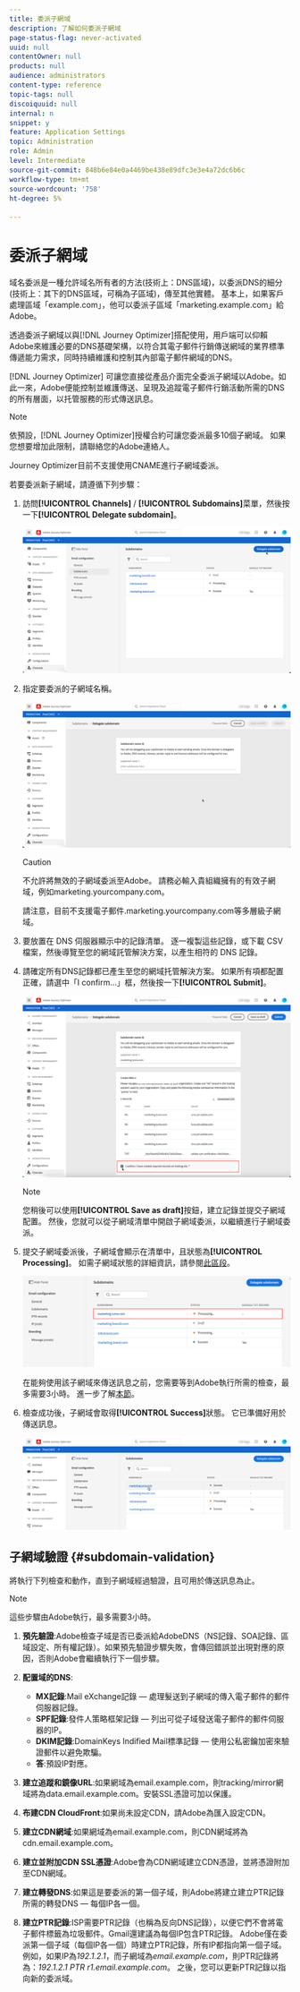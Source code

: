 ```yaml
---
title: 委派子網域
description: 了解如何委派子網域
page-status-flag: never-activated
uuid: null
contentOwner: null
products: null
audience: administrators
content-type: reference
topic-tags: null
discoiquuid: null
internal: n
snippet: y
feature: Application Settings
topic: Administration
role: Admin
level: Intermediate
source-git-commit: 848b6e84e0a4469be438e89dfc3e3e4a72dc6b6c
workflow-type: tm+mt
source-wordcount: '758'
ht-degree: 5%

---
```



# 委派子網域

域名委派是一種允許域名所有者的方法(技術上：DNS區域)，以委派DNS的細分(技術上：其下的DNS區域，可稱為子區域)，傳至其他實體。 基本上，如果客戶處理區域「example.com」，他可以委派子區域「marketing.example.com」給Adobe。

透過委派子網域以與[!DNL Journey Optimizer]搭配使用，用戶端可以仰賴Adobe來維護必要的DNS基礎架構，以符合其電子郵件行銷傳送網域的業界標準傳遞能力需求，同時持續維護和控制其內部電子郵件網域的DNS。

[!DNL Journey Optimizer] 可讓您直接從產品介面完全委派子網域以Adobe。如此一來，Adobe便能控制並維護傳送、呈現及追蹤電子郵件行銷活動所需的DNS的所有層面，以托管服務的形式傳送訊息。

>[!NOTE]
>
>依預設，[!DNL Journey Optimizer]授權合約可讓您委派最多10個子網域。 如果您想要增加此限制，請聯絡您的Adobe連絡人。
>
>Journey Optimizer目前不支援使用CNAME進行子網域委派。

若要委派新子網域，請遵循下列步驟：

1. 訪問&#x200B;**[!UICONTROL Channels]** / **[!UICONTROL Subdomains]**&#x200B;菜單，然後按一下&#x200B;**[!UICONTROL Delegate subdomain]**。

   ![](../assets/subdomain-delegate.png)

1. 指定要委派的子網域名稱。

   ![](../assets/subdomain-name.png)

   >[!CAUTION]
   >
   >不允許將無效的子網域委派至Adobe。 請務必輸入貴組織擁有的有效子網域，例如marketing.yourcompany.com。
   >
   >請注意，目前不支援電子郵件.marketing.yourcompany.com等多層級子網域。

1. 要放置在 DNS 伺服器顯示中的記錄清單。 逐一複製這些記錄，或下載 CSV 檔案，然後導覽至您的網域託管解決方案，以產生相符的 DNS 記錄。

1. 請確定所有DNS記錄都已產生至您的網域托管解決方案。 如果所有項都配置正確，請選中「I confirm...」框，然後按一下&#x200B;**[!UICONTROL Submit]**。

   ![](../assets/subdomain-submit.png)

   >[!NOTE]
   >
   >您稍後可以使用&#x200B;**[!UICONTROL Save as draft]**&#x200B;按鈕，建立記錄並提交子網域配置。 然後，您就可以從子網域清單中開啟子網域委派，以繼續進行子網域委派。

1. 提交子網域委派後，子網域會顯示在清單中，且狀態為&#x200B;**[!UICONTROL Processing]**。 如需子網域狀態的詳細資訊，請參閱[此區段](access-subdomains.md)。

   ![](../assets/subdomain-processing.png)

   在能夠使用該子網域來傳送訊息之前，您需要等到Adobe執行所需的檢查，最多需要3小時。 進一步了解[本節](#subdomain-validation)。

1. 檢查成功後，子網域會取得&#x200B;**[!UICONTROL Success]**&#x200B;狀態。 它已準備好用於傳送訊息。

   <!-- later on, users will be notified in Pulse -->

   ![](../assets/subdomain-notification.png)

## 子網域驗證 {#subdomain-validation}

將執行下列檢查和動作，直到子網域經過驗證，且可用於傳送訊息為止。

>[!NOTE]
>
>這些步驟由Adobe執行，最多需要3小時。

1. **預先驗證**:Adobe檢查子域是否已委派給AdobeDNS（NS記錄、SOA記錄、區域設定、所有權記錄）。如果預先驗證步驟失敗，會傳回錯誤並出現對應的原因，否則Adobe會繼續執行下一個步驟。

1. **配置域的DNS**:

   * **MX記錄**:Mail eXchange記錄 — 處理髮送到子網域的傳入電子郵件的郵件伺服器記錄。
   * **SPF記錄**:發件人策略框架記錄 — 列出可從子域發送電子郵件的郵件伺服器的IP。
   * **DKIM記錄**:DomainKeys Indified Mail標準記錄 — 使用公私密鑰加密來驗證郵件以避免欺騙。
   * **答**:預設IP對應。

1. **建立追蹤和鏡像URL**:如果網域為email.example.com，則tracking/mirror網域將為data.email.example.com。安裝SSL憑證可加以保護。

1. **布建CDN CloudFront**:如果尚未設定CDN，請Adobe為匯入設定CDN。

1. **建立CDN網域**:如果網域為email.example.com，則CDN網域將為cdn.email.example.com。

1. **建立並附加CDN SSL憑證**:Adobe會為CDN網域建立CDN憑證，並將憑證附加至CDN網域。

1. **建立轉發DNS**:如果這是要委派的第一個子域，則Adobe將建立建立PTR記錄所需的轉發DNS — 每個IP各一個。

1. **建立PTR記錄**:ISP需要PTR記錄（也稱為反向DNS記錄），以便它們不會將電子郵件標籤為垃圾郵件。Gmail還建議為每個IP包含PTR記錄。 Adobe僅在委派第一個子域（每個IP各一個）時建立PTR記錄，所有IP都指向第一個子域。 例如，如果IP為&#x200B;*192.1.2.1*，而子網域為&#x200B;*email.example.com*，則PTR記錄將為：*192.1.2.1 PTR r1.email.example.com*。 之後，您可以更新PTR記錄以指向新的委派域。